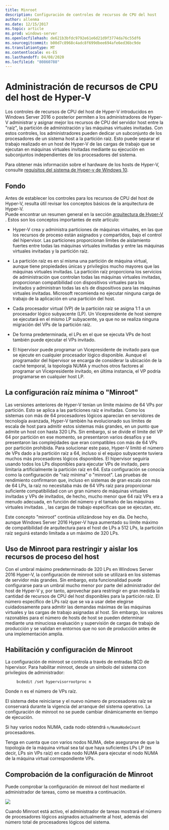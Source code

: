 ```yaml
---
title: Minroot
description: Configuración de controles de recursos de CPU del host
author: allenma
ms.date: 12/15/2017
ms.topic: article
ms.prod: windows-server
ms.openlocfilehash: de621b3bfdc9792e61e6d21d9f3774da76c55df6
ms.sourcegitcommit: b00d7c8968c4adc8f699dbee694afe6ed36bc9de
ms.translationtype: MT
ms.contentlocale: es-ES
ms.lasthandoff: 04/08/2020
ms.locfileid: "80860788"
---
```

# <a name="hyper-v-host-cpu-resource-management"></a>Administración de recursos de CPU del host de Hyper-V

Los controles de recursos de CPU del host de Hyper-V introducidos en Windows Server 2016 o posterior permiten a los administradores de Hyper-V administrar y asignar mejor los recursos de CPU del servidor host entre la "raíz", la partición de administración y las máquinas virtuales invitadas. Con estos controles, los administradores pueden dedicar un subconjunto de los procesadores de un sistema host a la partición raíz. Esto puede separar el trabajo realizado en un host de Hyper-V de las cargas de trabajo que se ejecutan en máquinas virtuales invitadas mediante su ejecución en subconjuntos independientes de los procesadores del sistema.

Para obtener más información sobre el hardware de los hosts de Hyper-V, consulte [requisitos del sistema de Hyper-v de Windows 10](https://docs.microsoft.com/virtualization/hyper-v-on-windows/reference/hyper-v-requirements).

## <a name="background"></a>Fondo

Antes de establecer los controles para los recursos de CPU del host de Hyper-V, resulta útil revisar los conceptos básicos de la arquitectura de Hyper-V.  
Puede encontrar un resumen general en la sección [arquitectura de Hyper-V](https://docs.microsoft.com/windows-server/administration/performance-tuning/role/hyper-v-server/architecture) .
Estos son los conceptos importantes de este artículo:

* Hyper-V crea y administra particiones de máquinas virtuales, en las que los recursos de proceso están asignados y compartidos, bajo el control del hipervisor.  Las particiones proporcionan límites de aislamiento fuertes entre todas las máquinas virtuales invitadas y entre las máquinas virtuales invitadas y la partición raíz.

* La partición raíz es en sí misma una partición de máquina virtual, aunque tiene propiedades únicas y privilegios mucho mayores que las máquinas virtuales invitadas.  La partición raíz proporciona los servicios de administración que controlan todas las máquinas virtuales invitadas, proporcionan compatibilidad con dispositivos virtuales para los invitados y administran todas las e/s de dispositivos para las máquinas virtuales invitadas.  Microsoft recomienda no ejecutar ninguna carga de trabajo de la aplicación en una partición del host.

* Cada procesador virtual (VP) de la partición raíz se asigna 1:1 a un procesador lógico subyacente (LP).  Un Vicepresidente de host siempre se ejecutará en el mismo LP subyacente, ya que no se realiza ninguna migración del VPs de la partición raíz.  

* De forma predeterminada, el LPs en el que se ejecuta VPs de host también puede ejecutar el VPs invitado.

* El hipervisor puede programar un Vicepresidente de invitado para que se ejecute en cualquier procesador lógico disponible.  Aunque el programador del hipervisor se encarga de considerar la ubicación de la caché temporal, la topología NUMA y muchos otros factores al programar un Vicepresidente invitado, en última instancia, el VP podría programarse en cualquier host LP.

## <a name="the-minimum-root-or-minroot-configuration"></a>La configuración raíz mínima o "Minroot"

Las versiones anteriores de Hyper-V tenían un límite máximo de 64 VPs por partición.  Esto se aplica a las particiones raíz e invitadas.  Como los sistemas con más de 64 procesadores lógicos aparecían en servidores de tecnología avanzada, Hyper-V también ha evolucionado sus límites de escala de host para admitir estos sistemas más grandes, en un punto que admite un host con hasta 320 LPs.  Sin embargo, si se divide el límite del VP 64 por partición en ese momento, se presentaron varios desafíos y se presentaron las complejidades que eran compatibles con más de 64 VPs por partición prohibida.  Para solucionar este paso, Hyper-V limitó el número de VPs dado a la partición raíz a 64, incluso si el equipo subyacente tuviera muchos más procesadores lógicos disponibles.  El hipervisor seguiría usando todos los LPs disponibles para ejecutar VPs de invitado, pero limitaría artificialmente la partición raíz en 64.  Esta configuración se conocía como la configuración de "raíz mínima" o "minroot".  Las pruebas de rendimiento confirmaron que, incluso en sistemas de gran escala con más de 64 LPs, la raíz no necesitaba más de 64 VPs raíz para proporcionar suficiente compatibilidad con un gran número de máquinas virtuales invitadas y VPs de invitados, de hecho, mucho menor que 64 raíz VPs era a menudo adecuada, en función del número y el tamaño de las máquinas virtuales invitadas. , las cargas de trabajo específicas que se ejecutan, etc.

Este concepto "minroot" continúa utilizándose hoy en día.  De hecho, aunque Windows Server 2016 Hyper-V haya aumentado su límite máximo de compatibilidad de arquitectura para el host de LPs a 512 LPs, la partición raíz seguirá estando limitada a un máximo de 320 LPs.

## <a name="using-minroot-to-constrain-and-isolate-host-compute-resources"></a>Uso de Minroot para restringir y aislar los recursos de proceso del host
Con el umbral máximo predeterminado de 320 LPs en Windows Server 2016 Hyper-V, la configuración de minroot solo se utilizará en los sistemas de servidor más grandes.  Sin embargo, esta funcionalidad puede configurarse para un umbral mucho menor por parte del administrador del host de Hyper-V y, por tanto, aprovechar para restringir en gran medida la cantidad de recursos de CPU del host disponibles para la partición raíz.  El número específico de LPs raíz que se va a usar debe elegirse cuidadosamente para admitir las demandas máximas de las máquinas virtuales y las cargas de trabajo asignadas al host.  Sin embargo, los valores razonables para el número de hosts de host se pueden determinar mediante una minuciosa evaluación y supervisión de cargas de trabajo de producción y se validan en entornos que no son de producción antes de una implementación amplia.

## <a name="enabling-and-configuring-minroot"></a>Habilitación y configuración de Minroot

La configuración de minroot se controla a través de entradas BCD de hipervisor. Para habilitar minroot, desde un símbolo del sistema con privilegios de administrador:

```
     bcdedit /set hypervisorrootproc n
```
Donde n es el número de VPs raíz. 

El sistema debe reiniciarse y el nuevo número de procesadores raíz se conservará durante la vigencia del arranque del sistema operativo.  La configuración de minroot no se puede cambiar dinámicamente en tiempo de ejecución.

Si hay varios nodos NUMA, cada nodo obtendrá `n/NumaNodeCount` procesadores.

Tenga en cuenta que con varios nodos NUMA, debe asegurarse de que la topología de la máquina virtual sea tal que haya suficientes LPs LP (es decir, LPs sin VPs raíz) en cada nodo NUMA para ejecutar el nodo NUMA de la máquina virtual correspondiente VPs.

## <a name="verifying-the-minroot-configuration"></a>Comprobación de la configuración de Minroot

Puede comprobar la configuración de minroot del host mediante el administrador de tareas, como se muestra a continuación.

![](./media/minroot-taskman.png)

Cuando Minroot está activo, el administrador de tareas mostrará el número de procesadores lógicos asignados actualmente al host, además del número total de procesadores lógicos del sistema.
 
